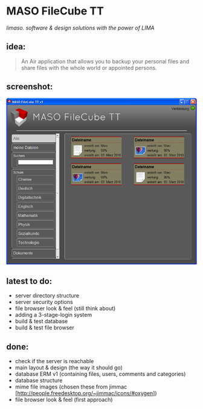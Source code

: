 MASO FileCube TT
================
*limaso. software & design solutions with the power of LIMA*

idea:
-----
 >An Air application that allows you to backup your personal files and share files with the
 whole world or appointed persons.
 
screenshot:
-----------
![screenshot](http://github.com/limaso/MASO-FileCube-TT/raw/master/screenshot.png "Screenshot") 

latest to do:
-------------
 - server directory structure
 - server security options
 - file browser look & feel (still think about)
 - adding a 3-stage-login system
 - build & test database
 - build & test file browser
 
done:
-----
 - check if the server is reachable
 - main layout & design (the way it should go)
 - database ERM v1 (containing files, users, comments and categories)
 - database structure
 - mime file images (chosen these from jimmac [http://people.freedesktop.org/~jimmac/icons/#oxygen])
 - file browser look & feel (first approach)
